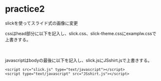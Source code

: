 # practice2

slickを使ってスライド式の画像に変更

cssはhead部分に以下を記入し、slick.css、slick-theme.cssにexamplw.cssで上書きする。

　　  <link rel="stylesheet" href="slick-1.8.1/slick/slick.css" type="text/css">
　　  <link rel="stylesheet" href="slick-1.8.1/slick/slick-theme.css" type="text/css">
		 <link rel="stylesheet" type="text/css" href="example.css">
  
javascriptはbodyの最後に以下を記入し、slick.jsにJSshirt.jsで上書きする。

    <script src="slick.js" type="text/javascript"></script>
    <script type="text/javascript" src="JSshirt.js"></script>
